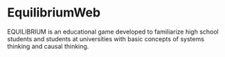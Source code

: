 # EquilibriumWeb
EQUILIBRIUM is an educational game developed to familiarize high school students and students at universities with basic concepts of systems thinking and causal thinking.

